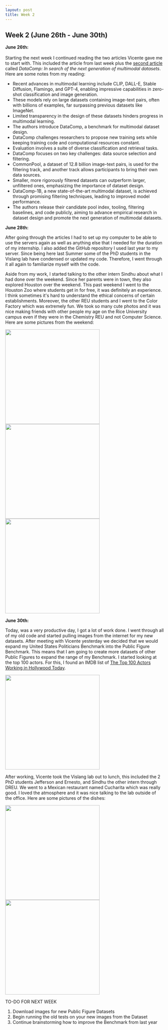 ```yaml
---
layout: post
title: Week 2
---
```


## Week 2 (June 26th - June 30th)

**June 26th:** <br/>  
Starting the next week I continued reading the two articles Vicente gave me to start with. This included the article from last week plus the [second article](https://arxiv.org/abs/2304.14108) called *DataComp: In search of the next generation of multimodal datasets*. Here are some notes from my reading:

- Recent advances in multimodal learning include CLIP, DALL-E, Stable Diffusion, Flamingo, and GPT-4, enabling impressive capabilities in zero-shot classification and image generation.
- These models rely on large datasets containing image-text pairs, often with billions of examples, far surpassing previous datasets like ImageNet.
- Limited transparency in the design of these datasets hinders progress in multimodal learning.
- The authors introduce DataComp, a benchmark for multimodal dataset design.
- DataComp challenges researchers to propose new training sets while keeping training code and computational resources constant.
- Evaluation involves a suite of diverse classification and retrieval tasks.
- DataComp focuses on two key challenges: data source selection and filtering.
- CommonPool, a dataset of 12.8 billion image-text pairs, is used for the filtering track, and another track allows participants to bring their own data sources.
- Smaller, more rigorously filtered datasets can outperform larger, unfiltered ones, emphasizing the importance of dataset design.
- DataComp-1B, a new state-of-the-art multimodal dataset, is achieved through promising filtering techniques, leading to improved model performance.
- The authors release their candidate pool index, tooling, filtering baselines, and code publicly, aiming to advance empirical research in dataset design and promote the next generation of multimodal datasets.

**June 28th:** 

After going through the articles I had to set up my computer to be able to use the servers again as well as anything else that I needed for the duration of my internship. I also added the GitHub repository I used last year to my server. Since being here last Summer some of the PhD students in the Vislang lab have condensed or updated my code. Therefore, I went through it all again to familiarize myself with the code.

Aside from my work, I started talking to the other intern Sindhu about what I had done over the weekend. Since her parents were in town, they also explored Houston over the weekend. This past weekend I went to the Houston Zoo where students get in for free, it was definitely an experience. I think sometimes it's hard to understand the ethical concerns of certain establishments. Moreover, the other REU students and I went to the Color Factory which was extremely fun. We took so many cute photos and it was nice making friends with other people my age on the Rice University campus even if they were in the Chemistry REU and not Computer Science. Here are some pictures from the weekend:

<p float="left">
  <img src="https://github.com/veronicaflores/dreusummer2023/assets/52052151/6b0ae6ca-a8ca-4f3e-822f-0b1b1f099ce5" width="300" />
  <img src="https://github.com/veronicaflores/dreusummer2023/assets/52052151/4c22fbab-93ab-44f2-afa5-cfe96b4cded3" width="300" /> 
  <img src="https://github.com/veronicaflores/dreusummer2023/assets/52052151/170020d9-4506-43ae-b9a7-2c6bc11a4cc7" width="300" /> 
</p>

**June 30th:** 

Today, was a very productive day, I got a lot of work done. I went through all of my old code and started pulling images from the internet for my new datasets. After meeting with Vicente yesterday we decided that we would expand my United States Politicians Benchmark into the Public Figure Benchmark. This means that I am going to create more datasets of other Public Figures to expand the range of my Benchmark. I started looking at the top 100 actors. For this, I found an IMDB list of [The Top 100 Actors Working in Hollywood Today](https://www.imdb.com/list/ls023242359/). 

<p float="left">
  <img src="https://github.com/veronicaflores/dreusummer2023/assets/52052151/ee06f8e6-66a0-48b9-950d-064e524718af" width="300" />
</p>

After working, Vicente took the Vislang lab out to lunch, this included the 2 PhD students Jefferson and Ernesto, and Sindhu the other intern through DREU. We went to a Mexican restaurant named Cucharita which was really good. I loved the atmosphere and it was nice talking to the lab outside of the office. Here are some pictures of the dishes:

<p float="left">
  <img src="https://github.com/veronicaflores/dreusummer2023/assets/52052151/c32bed80-b344-4d90-8c8b-4a8d77d10ffd" width="300" />
  <img src="https://github.com/veronicaflores/dreusummer2023/assets/52052151/75b73823-dfa2-4f2d-981d-3845396ee64b" width="300" />
</p>

TO-DO FOR NEXT WEEK 
1. Download images for new Public Figure Datasets
2. Begin running the old tests on your new images from the Dataset
3. Continue brainstorming how to improve the Benchmark from last year
